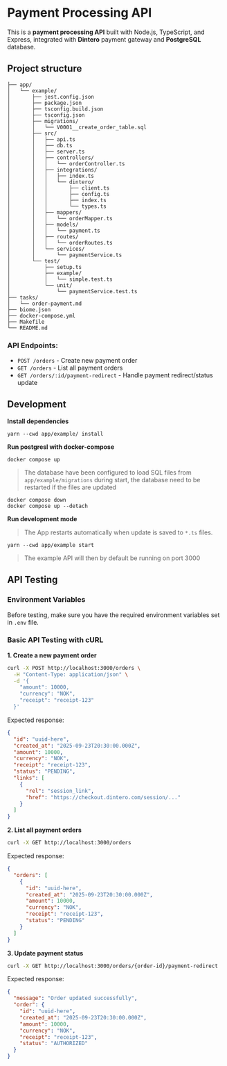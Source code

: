 # Payment Processing API

This is a **payment processing API** built with Node.js, TypeScript, and Express, integrated with **Dintero** payment gateway and **PostgreSQL** database.

## Project structure

```
├── app/
│   └── example/
│       ├── jest.config.json
│       ├── package.json
│       ├── tsconfig.build.json
│       ├── tsconfig.json
│       ├── migrations/
│       │   └── V0001__create_order_table.sql
│       ├── src/
│       │   ├── api.ts
│       │   ├── db.ts
│       │   ├── server.ts
│       │   ├── controllers/
│       │   │   └── orderController.ts
│       │   ├── integrations/
│       │   │   ├── index.ts
│       │   │   └── dintero/
│       │   │       ├── client.ts
│       │   │       ├── config.ts
│       │   │       ├── index.ts
│       │   │       └── types.ts
│       │   ├── mappers/
│       │   │   └── orderMapper.ts
│       │   ├── models/
│       │   │   └── payment.ts
│       │   ├── routes/
│       │   │   └── orderRoutes.ts
│       │   └── services/
│       │       └── paymentService.ts
│       └── test/
│           ├── setup.ts
│           ├── example/
│           │   └── simple.test.ts
│           └── unit/
│               └── paymentService.test.ts
├── tasks/
│   └── order-payment.md
├── biome.json
├── docker-compose.yml
├── Makefile
└── README.md
```

### API Endpoints:
- `POST /orders` - Create new payment order
- `GET /orders` - List all payment orders
- `GET /orders/:id/payment-redirect` - Handle payment redirect/status update

## Development

**Install dependencies**

```shell
yarn --cwd app/example/ install
```

**Run postgresl with docker-compose**

```shell
docker compose up
```

> The database have been configured to load SQL files from
> `app/example/migrations` during start, the database need to be
> restarted if the files are updated

```shell
docker compose down
docker compose up --detach
```

**Run development mode**

> The App restarts automatically when update is saved to `*.ts` files.

```shell
yarn --cwd app/example start
```

> The example API will then by default be running on port 3000


## API Testing

### Environment Variables
Before testing, make sure you have the required environment variables set in `.env` file.

### Basic API Testing with cURL

**1. Create a new payment order**
```bash
curl -X POST http://localhost:3000/orders \
  -H "Content-Type: application/json" \
  -d '{
    "amount": 10000,
    "currency": "NOK",
    "receipt": "receipt-123"
  }'
```

Expected response:
```json
{
  "id": "uuid-here",
  "created_at": "2025-09-23T20:30:00.000Z",
  "amount": 10000,
  "currency": "NOK",
  "receipt": "receipt-123",
  "status": "PENDING",
  "links": [
    {
      "rel": "session_link",
      "href": "https://checkout.dintero.com/session/..."
    }
  ]
}
```

**2. List all payment orders**
```bash
curl -X GET http://localhost:3000/orders
```

Expected response:
```json
{
  "orders": [
    {
      "id": "uuid-here",
      "created_at": "2025-09-23T20:30:00.000Z",
      "amount": 10000,
      "currency": "NOK",
      "receipt": "receipt-123",
      "status": "PENDING"
    }
  ]
}
```

**3. Update payment status**
```bash
curl -X GET http://localhost:3000/orders/{order-id}/payment-redirect
```

Expected response:
```json
{
  "message": "Order updated successfully",
  "order": {
    "id": "uuid-here",
    "created_at": "2025-09-23T20:30:00.000Z",
    "amount": 10000,
    "currency": "NOK", 
    "receipt": "receipt-123",
    "status": "AUTHORIZED"
  }
}
```




